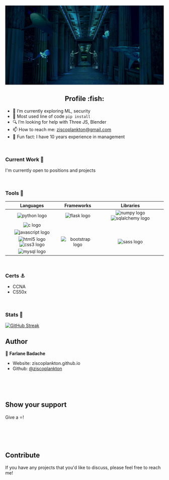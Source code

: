 ![alt](bannerplankton2.jpg)

<div align="center"> <h2> Profile :fish:</h3> </div>

- 🔦 I’m currently exploring ML, security
- 🔌 Most used line of code `pip install`
- 🔍 I’m looking for help with Three JS, Blender
- 📫 How to reach me: ziscoplankton@gmail.com
- 🧲 Fun fact: I have 10 years experience in management

<br>

### Current Work :fishing_pole_and_fish: 
  
I'm currently open to positions and projects

<br>

### Tools :trident:

<table>
  <thead>
    <th>Languages</th>
    <th>Frameworks</th>
    <th>Libraries</th>
   <thead>
   <tbody>
      <tr>
        <td align="center"><img    src="https://cdn.jsdelivr.net/gh/devicons/devicon/icons/python/python-original.svg" alt="python logo" width="40px" height="40px" />
        </td>
        <td align="center">
          <img src="https://cdn.jsdelivr.net/gh/devicons/devicon/icons/flask/flask-original-wordmark.svg" alt="flask logo" width="40px" height="40px" />
        </td>
        <td align="center">
        <img src="https://cdn.jsdelivr.net/gh/devicons/devicon/icons/numpy/numpy-original.svg" alt="numpy logo" width="40px" height="40px" />
        <img src="https://cdn.jsdelivr.net/gh/devicons/devicon/icons/sqlalchemy/sqlalchemy-original.svg" alt="sqlalchemy logo" width="40px" height="40px" />
        </td>
       </tr>
       <tr>
          <td align="center">
              <img src="https://cdn.jsdelivr.net/gh/devicons/devicon/icons/c/c-original.svg" alt="c logo" width="40px" height="40px"/>
          </td>
         <td></td>
         <td></td>
       </tr>
       <tr>
         <td align="center">
          <img src="https://cdn.jsdelivr.net/gh/devicons/devicon/icons/javascript/javascript-plain.svg" alt="javascript logo" width="40px" height="40px"/>
         </td>
         <td></td>
         <td></td>
       </tr>
       <tr>
          <td align="center">
          <img src="https://cdn.jsdelivr.net/gh/devicons/devicon/icons/html5/html5-plain-wordmark.svg" alt="html5 logo" width="40px" height="40px" />
          <img src="https://cdn.jsdelivr.net/gh/devicons/devicon/icons/css3/css3-plain-wordmark.svg" alt="css3 logo" width="40px" height="40px" />
          </td>
          <td align="center">
           <img src="https://cdn.jsdelivr.net/gh/devicons/devicon/icons/bootstrap/bootstrap-original.svg" alt="bootstrap logo" width="40px" height="40px" />
          </td>
          <td align="center">
          <img src="https://cdn.jsdelivr.net/gh/devicons/devicon/icons/sass/sass-original.svg" alt="sass logo" width="40px" height="40px" />
          </td>
       </tr>
       <tr>
        <td align="center">
        <img src="https://cdn.jsdelivr.net/gh/devicons/devicon/icons/mysql/mysql-plain.svg" alt="mysql logo" width="40px" height="40px" />
        </td>
       </tr>
   </tbody>
</table>

<br>

### Certs :anchor: 
- CCNA
- CS50x

<br>

### Stats :ocean: 

[![GitHub Streak](https://github-readme-streak-stats.herokuapp.com/?user=ziscoplankton&theme=dark&background=00000)](https://git.io/streak-stats)

## Author

👤 **Farlane Badache**

* Website: ziscoplankton.github.io
* Github: [@ziscoplankton](https://github.com/ziscoplankton)

<br><br><br>

## Show your support

Give a ⭐️!

<br><br><br>

## Contribute

If you have any projects that you'd like to discuss, please feel free to reach me!

<br><br><br>

